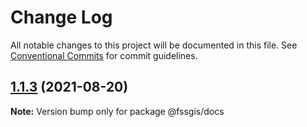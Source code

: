 # Change Log

All notable changes to this project will be documented in this file.
See [Conventional Commits](https://conventionalcommits.org) for commit guidelines.

## [1.1.3](https://gitee.com/fssgis/fssgis/compare/@fssgis/docs@1.1.2...@fssgis/docs@1.1.3) (2021-08-20)

**Note:** Version bump only for package @fssgis/docs
